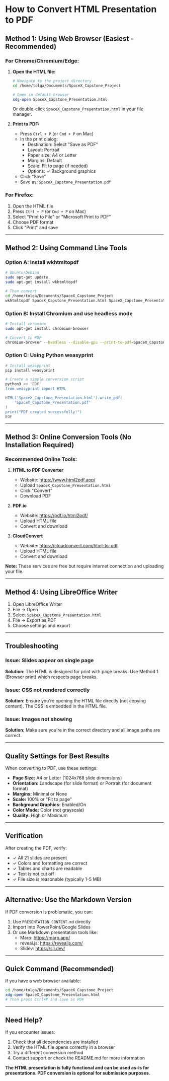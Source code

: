 # How to Convert HTML Presentation to PDF

## Method 1: Using Web Browser (Easiest - Recommended)

### For Chrome/Chromium/Edge:

1. **Open the HTML file:**
   ```bash
   # Navigate to the project directory
   cd /home/tolga/Documents/SpaceX_Capstone_Project
   
   # Open in default browser
   xdg-open SpaceX_Capstone_Presentation.html
   ```
   
   Or double-click `SpaceX_Capstone_Presentation.html` in your file manager.

2. **Print to PDF:**
   - Press `Ctrl + P` (or `Cmd + P` on Mac)
   - In the print dialog:
     - Destination: Select "Save as PDF"
     - Layout: Portrait
     - Paper size: A4 or Letter
     - Margins: Default
     - Scale: Fit to page (if needed)
     - Options: ✓ Background graphics
   - Click "Save"
   - Save as: `SpaceX_Capstone_Presentation.pdf`

### For Firefox:

1. Open the HTML file
2. Press `Ctrl + P` (or `Cmd + P` on Mac)
3. Select "Print to File" or "Microsoft Print to PDF"
4. Choose PDF format
5. Click "Print" and save

---

## Method 2: Using Command Line Tools

### Option A: Install wkhtmltopdf

```bash
# Ubuntu/Debian
sudo apt-get update
sudo apt-get install wkhtmltopdf

# Then convert
cd /home/tolga/Documents/SpaceX_Capstone_Project
wkhtmltopdf SpaceX_Capstone_Presentation.html SpaceX_Capstone_Presentation.pdf
```

### Option B: Install Chromium and use headless mode

```bash
# Install chromium
sudo apt-get install chromium-browser

# Convert to PDF
chromium-browser --headless --disable-gpu --print-to-pdf=SpaceX_Capstone_Presentation.pdf file:///home/tolga/Documents/SpaceX_Capstone_Project/SpaceX_Capstone_Presentation.html
```

### Option C: Using Python weasyprint

```bash
# Install weasyprint
pip install weasyprint

# Create a simple conversion script
python3 << 'EOF'
from weasyprint import HTML

HTML('SpaceX_Capstone_Presentation.html').write_pdf(
    'SpaceX_Capstone_Presentation.pdf'
)
print("PDF created successfully!")
EOF
```

---

## Method 3: Online Conversion Tools (No Installation Required)

### Recommended Online Tools:

1. **HTML to PDF Converter**
   - Website: https://www.html2pdf.app/
   - Upload `SpaceX_Capstone_Presentation.html`
   - Click "Convert"
   - Download PDF

2. **PDF.io**
   - Website: https://pdf.io/html2pdf/
   - Upload HTML file
   - Convert and download

3. **CloudConvert**
   - Website: https://cloudconvert.com/html-to-pdf
   - Upload HTML file
   - Convert and download

**Note:** These services are free but require internet connection and uploading your file.

---

## Method 4: Using LibreOffice Writer

1. Open LibreOffice Writer
2. File → Open
3. Select `SpaceX_Capstone_Presentation.html`
4. File → Export as PDF
5. Choose settings and export

---

## Troubleshooting

### Issue: Slides appear on single page

**Solution:** The HTML is designed for print with page breaks. Use Method 1 (Browser print) which respects page breaks.

### Issue: CSS not rendered correctly

**Solution:** Ensure you're opening the HTML file directly (not copying content). The CSS is embedded in the HTML file.

### Issue: Images not showing

**Solution:** Make sure you're in the correct directory and all image paths are correct.

---

## Quality Settings for Best Results

When converting to PDF, use these settings:

- **Page Size:** A4 or Letter (1024x768 slide dimensions)
- **Orientation:** Landscape (for slide format) or Portrait (for document format)
- **Margins:** Minimal or None
- **Scale:** 100% or "Fit to page"
- **Background Graphics:** Enabled/On
- **Color Mode:** Color (not grayscale)
- **Quality:** High or Maximum

---

## Verification

After creating the PDF, verify:

- ✓ All 21 slides are present
- ✓ Colors and formatting are correct
- ✓ Tables and charts are readable
- ✓ Text is not cut off
- ✓ File size is reasonable (typically 1-5 MB)

---

## Alternative: Use the Markdown Version

If PDF conversion is problematic, you can:

1. Use `PRESENTATION_CONTENT.md` directly
2. Import into PowerPoint/Google Slides
3. Or use Markdown presentation tools like:
   - Marp: https://marp.app/
   - reveal.js: https://revealjs.com/
   - Slidev: https://sli.dev/

---

## Quick Command (Recommended)

If you have a web browser available:

```bash
cd /home/tolga/Documents/SpaceX_Capstone_Project
xdg-open SpaceX_Capstone_Presentation.html
# Then press Ctrl+P and save as PDF
```

---

## Need Help?

If you encounter issues:

1. Check that all dependencies are installed
2. Verify the HTML file opens correctly in a browser
3. Try a different conversion method
4. Contact support or check the README.md for more information

**The HTML presentation is fully functional and can be used as-is for presentations. PDF conversion is optional for submission purposes.**

